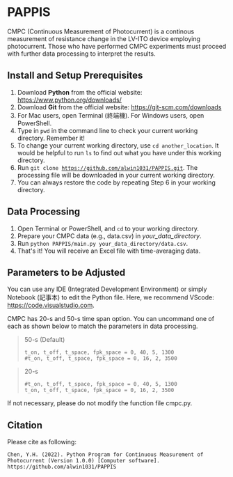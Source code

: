 # PAPPIS
CMPC (Continuous Measurement of Photocurrent) is a continous measurement of resistance change in the LV-ITO device employing photocurrent. Those who have performed CMPC experiments must proceed with further data processing to interpret the results.

## Install and Setup Prerequisites
1. Download **Python** from the official website: https://www.python.org/downloads/
2. Download **Git** from the official website: https://git-scm.com/downloads
3. For Mac users, open Terminal (終端機). For Windows users, open PowerShell.
4. Type in `pwd` in the command line to check your current working directory. Remember it!
5. To change your current working directory, use `cd another_location`. It would be helpful to run `ls` to find out what you have under this working directory.
6. Run <code>git clone https://github.com/alwin1031/PAPPIS.git</code>. The processing file will be downloaded in your current working directory.
7. You can always restore the code by repeating Step 6 in your working directory.


## Data Processing
1. Open Terminal or PowerShell, and `cd` to your working directory.
2. Prepare your CMPC data (e.g., data.csv) in *your_data_directory*.
3. Run `python PAPPIS/main.py your_data_directory/data.csv`.
4. That's it! You will receive an Excel file with time-averaging data.


## Parameters to be Adjusted
You can use any IDE (Integrated Development Environment) or simply Notebook (記事本) to edit the Python file. Here, we recommend VScode: https://code.visualstudio.com.

CMPC has 20-s and 50-s time span option. You can uncommand one of each as shown below to match the parameters in data processing.
> 50-s (Default)  
> <pre><code>t_on, t_off, t_space, fpk_space = 0, 40, 5, 1300
> #t_on, t_off, t_space, fpk_space = 0, 16, 2, 3500</pre></code>

> 20-s
> <pre><code>#t_on, t_off, t_space, fpk_space = 0, 40, 5, 1300
> t_on, t_off, t_space, fpk_space = 0, 16, 2, 3500</pre></code>

If not necessary, please do not modify the function file cmpc.py.

## Citation
Please cite as following:
```
Chen, Y.H. (2022). Python Program for Continuous Measurement of Photocurrent (Version 1.0.0) [Computer software]. https://github.com/alwin1031/PAPPIS
